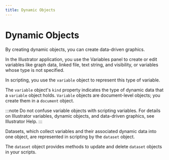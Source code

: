 ```yaml
---
title: Dynamic Objects
---
```

# Dynamic Objects

By creating dynamic objects, you can create data-driven graphics.

In the Illustrator application, you use the Variables panel to create or edit variables like graph data, linked file, text string, and visibility, or variables whose type is not specified.

In scripting, you use the `variable` object to represent this type of variable.

The `variable` object's `kind` property indicates the type of dynamic data that a `variable` object holds. `Variable` objects are document-level objects; you create them in a `document` object.

:::note
Do not confuse variable objects with scripting variables. For details on Illustrator variables, dynamic objects, and data-driven graphics, see Illustrator Help.
:::


Datasets, which collect variables and their associated dynamic data into one object, are represented in scripting by the `dataset` object.

The `dataset` object provides methods to update and delete `dataset` objects in your scripts.

